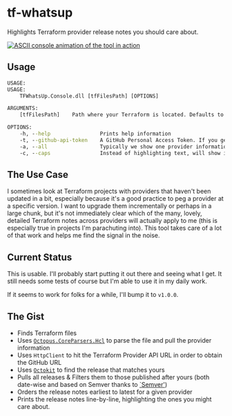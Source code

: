 # tf-whatsup

Highlights Terraform provider release notes you should care about.

[![ASCII console animation of the tool in action](https://asciinema.org/a/mUou4fBy6cN3SuRTXmfcaAhev.svg)](https://asciinema.org/a/mUou4fBy6cN3SuRTXmfcaAhev)

## Usage

```cmd
USAGE:
USAGE:
    TFWhatsUp.Console.dll [tfFilesPath] [OPTIONS]

ARGUMENTS:
    [tfFilesPath]    Path where your Terraform is located. Defaults to current directory

OPTIONS:
    -h, --help                Prints help information
    -t, --github-api-token    A GitHub Personal Access Token. If you generate one and pass it, you won't hit the smaller rate-limits of un-authenticated accounts
    -a, --all                 Typically we show one provider information at a time. This will show all of them without pause
    -c, --caps                Instead of highlighting text, will show it in all caps with a '***' indicator at the start of a line
```

## The Use Case

I sometimes look at Terraform projects with providers that haven't been updated in a bit, especially because it's a good practice to peg a provider at a specific version. I want to upgrade them incrementally or perhaps in a large chunk, but it's not immediately clear which of the many, lovely, detailed Terraform notes across providers will actually apply to me (this is especially true in projects I'm parachuting into). This tool takes care of a lot of that work and helps me find the signal in the noise.

## Current Status

This is usable. I'll probably start putting it out there and seeing what I get. It still needs some tests of course but I'm able to use it in my daily work.

If it seems to work for folks for a while, I'll bump it to `v1.0.0`.

## The Gist

* Finds Terraform files
* Uses [`Octopus.CoreParsers.Hcl`](https://github.com/OctopusDeploy/HCLParser) to parse the file and pull the provider information
* Uses `HttpClient` to hit the Terraform Provider API URL in order to obtain the GitHub URL
* Uses [`Octokit`](https://github.com/octokit/octokit.net) to find the release that matches yours
* Pulls all releases & Filters them to those published after yours (both date-wise and based on Semver thanks to [`Semver'](https://github.com/maxhauser/semver))
* Orders the release notes earliest to latest for a given provider
* Prints the release notes line-by-line, highlighting the ones you might care about.
